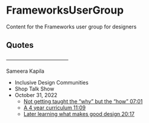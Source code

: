 # FrameworksUserGroup
Content for the Frameworks user group for designers



## Quotes  
————————————  

Sameera Kapila  
- Inclusive Design Communities  
- Shop Talk Show  
- October 31, 2022  
  - [Not getting taught the “why” but the “how” 07:01](https://overcast.fm/+P2WyqLvW4/07:01) 
  - [A 4 year curriculum 11:09](https://overcast.fm/+P2WyqLvW4/11:09)  
  - [Later learning what makes good design 20:17](https://overcast.fm/+P2WyqLvW4/20:17)  
